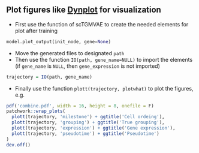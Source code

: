 ## Plot figures like [Dynplot](https://github.com/dynverse/dynplot) for visualization

- First use the function of scTGMVAE to create the needed elements for plot after training
```python
model.plot_output(init_node, gene=None)
```
- Move the generated files to designated `path`
- Then use the function `IO(path, gene_name=NULL)` to import the elements (if `gene_name` is `NULL`, then `gene_expression` is not imported)
```R
trajectory = IO(path, gene_name)
```
- Finally use the function `plott(trajectory, plotwhat)` to plot the figures, e.g.
```R
pdf('combine.pdf', width = 16, height = 8, onefile = F)
patchwork::wrap_plots(
  plott(trajectory, 'milestone') + ggtitle('Cell ordeing'),
  plott(trajectory, 'grouping') + ggtitle('True grouping'),
  plott(trajectory, 'expression') + ggtitle('Gene expression'),
  plott(trajectory, 'pseudotime') + ggtitle('Pseudotime')
)
dev.off()
```
